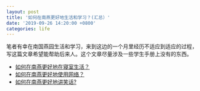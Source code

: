 ```yaml
---
layout: post
title: '如何在南燕更好地生活和学习？(汇总）'
date: '2019-09-26 14:20:00 +0800'
categories: life
---
```


笔者有幸在南国燕园生活和学习，来到这边的一个月里经历不适应到适应的过程，写这篇文章希望能帮助后来人。这个文章尽量涉及一些学生手册上没有的东西。


- [如何在南燕更好地在寝室生活？](/dorm-in-pkusz)
- [如何在南燕更好地使用网络？](internet-in-pkusz)
- [如何在南燕更好地讲笑话?](jokes-in-pkusz)